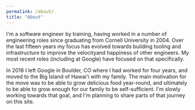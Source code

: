 ```yaml
---
permalink: /about/
title: "About"
---
```


I'm a software engineer by training, having worked in a number of engineering
roles since graduating from Cornell University in 2004. Over the last fifteen
years my focus has evolved towards building tooling and infrastructure to
improve the velocityand happiness of other engineers. My most recent roles
(including at Google) have focused on that specifically.

In 2018 I left Google in Boulder, CO where I had worked for four years, and
moved to the Big Island of Hawai'i with my family. The main motivation for the
move was to be able to grow delicious food year-round, and ultimately to be able
to grow enough for our family to be self-sufficient. I'm slowly working towards
that goal, and I'm planning to share parts of that journey on this site.
